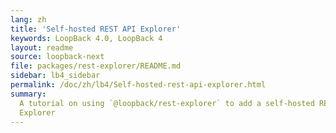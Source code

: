 ```yaml
---
lang: zh
title: 'Self-hosted REST API Explorer'
keywords: LoopBack 4.0, LoopBack 4
layout: readme
source: loopback-next
file: packages/rest-explorer/README.md
sidebar: lb4_sidebar
permalink: /doc/zh/lb4/Self-hosted-rest-api-explorer.html
summary:
  A tutorial on using `@loopback/rest-explorer` to add a self-hosted REST API
  Explorer
---
```

